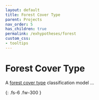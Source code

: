 ```yaml
---
layout: default
title: Forest Cover Type
parent: Projects
nav_order: 5
has_children: true
permalink: /exhypotheses/forest
custom_css:
- tooltips
---
```


# Forest Cover Type

A [forest cover type](https://archive.ics.uci.edu/ml/datasets/Covertype) classification model ...

{: .fs-6 .fw-300 }
